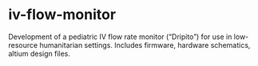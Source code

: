 # iv-flow-monitor
Development of a pediatric IV flow rate monitor (“Dripito”) for use in low-resource humanitarian settings. Includes firmware, hardware schematics, altium design files.
